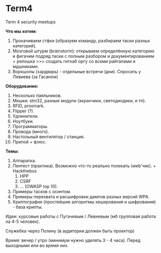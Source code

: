 # Term4
Term 4 security meetups

**Что мы хотим:**
1. Прокачиваем стфки (образуем команду, разбираем таски разных категорий).
2. Мозговой штурм (brainstorm): открываем определённую категорию и фигачим подряд таски с полным разбором и документированием + репошка >>> создать гитхаб оргу со всеми райтапами и мдшниками.
3. Воркшопы (хардварь) - отдельные встречи (дни). Спросить у Левиева (за Гасаном)

**Оборудование:**
1. Несколько паяльников.
2. Мкшки: stm32, разные модули (экранчики, светодиодики, и тп).
3. RFID, proxmark.
4. Flipper (?).
5. Удлинители.
6. Ноутбуки.
7. Программаторы.
8. Провода (много).
9. Настольный вентилятор / станция.
10. Припой + флюс.

**Темы:**
1. Аппаратка.
2. Пентест (практика). Возможно что-то реально похекать (web'чик). + Hackthebox
	1. HPP
	2. CSRF
	3. ... (OWASP top 10).
3. Примеры тасков с осинтом.
4. Примеры перехвата и расшифровки дампов разных версий WPA.
5. Криптография (простейшие алгоритмы хеширования и шифрования) - база крипты.

Идеи: курсовые работы с Пугачевым / Левиевым (мб групповая работа на 4-5 человек).

Служебка через Полину (в аудитории должен быть проектор)

Время: вечер / утро (минимум нужно уделять 3 - 4 часа).
Перед выходными или во время них.
